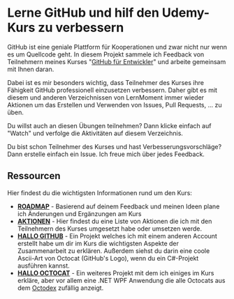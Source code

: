 # Lerne GitHub und hilf den Udemy-Kurs zu verbessern

GitHub ist eine geniale Plattform für Kooperationen und zwar nicht nur wenn es um Quellcode geht. In diesem Projekt sammele ich Feedback von Teilnehmern meines Kurses "[GitHub für Entwickler](https://www.udemy.com/user/jan-suchotzki/)" und arbeite gemeinsam mit Ihnen daran.

Dabei ist es mir besonders wichtig, dass Teilnehmer des Kurses ihre Fähigkeit GitHub professionell einzusetzen verbessern. Daher gibt es mit diesem und anderen Verzeichnissen von LernMoment immer wieder Aktionen um das Erstellen und Verwenden von Issues, Pull Requests, ... zu üben.

Du willst auch an diesen Übungen teilnehmen? Dann klicke einfach auf "Watch" und verfolge die Aktivitäten auf diesem Verzeichnis.

Du bist schon Teilnehmer des Kurses und hast Verbesserungsvorschläge? Dann erstelle einfach ein Issue. Ich freue mich über jedes Feedback.

## Ressourcen

Hier findest du die wichtigsten Informationen rund um den Kurs:

 - **[ROADMAP](Roadmap.md)** - Basierend auf deinem Feedback und meinen Ideen plane ich Änderungen und Ergänzungen am Kurs
 - **[AKTIONEN](Aktionen.md)** - Hier findest du eine Liste von Aktionen die ich mit den Teilnehmern des Kurses umgesetzt habe oder umsetzen werde.
 - **[HALLO GITHUB](https://github.com/LMStudent/hallo-github)** - Ein Projekt welches ich mit einem anderen Account erstellt habe um dir im Kurs die wichtigsten Aspekte der Zusammenarbeit zu erklären. Außerdem siehst du darin eine coole Ascii-Art von Octocat (GitHub's Logo), wenn du ein C#-Projekt ausführen kannst.
 - **[HALLO OCTOCAT](https://github.com/LMStudent/hallo-octocat)** - Ein weiteres Projekt mit dem ich einiges im Kurs erkläre, aber vor allem eine .NET WPF Anwendung die alle Octocats aus dem [Octodex](https://octodex.github.com) zufällig anzeigt.

